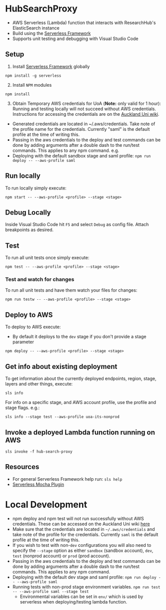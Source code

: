 # HubSearchProxy
* AWS Serverless (Lambda) function that interacts with ResearchHub's ElasticSearch instance 
* Build using the [Serverless Framework](https://serverless.com/)
* Supports unit testing and debugging with Visual Studio Code

## Setup
1. Install [Serverless Framework](https://www.serverless.com/) globally
```
npm install -g serverless
```
2. Install `NPM` modules
```
npm install
```
3. Obtain Temporary AWS credentials for UoA (**Note:** only valid for 1 hour):
Running and testing locally will not succeed without AWS credentials. Instructions for accessing the credentials are on the [Auckland Uni wiki](https://wiki.auckland.ac.nz/pages/viewpage.action?spaceKey=UC&title=AWS+Temporary+Credentials+for+CLI).

* Generated credentials are located in ~/.aws/credentials. Take note of the profile name for the credentials. Currently "saml" is the default profile at the time of writing this.
* Passing in the aws credentials to the deploy and test commands can be done by adding arguments after a double dash to the run/test commands. This applies to any npm command.
e.g.
* Deploying with the default sandbox stage and saml profile:
`npm run deploy -- --aws-profile saml`

## Run locally
To run locally simply execute:
```
npm start -- --aws-profile <profile> --stage <stage>
```

## Debug Locally
Inside Visual Studio Code hit `F5` and select `Debug` as config file. Attach breakpoints as desired.

## Test
To run all unit tests once simply execute:

```
npm test -- --aws-profile <profile> --stage <stage>
```

### Test and watch for changes
To run all unit tests and have them watch your files for changes:

```
npm run testw -- --aws-profile <profile> --stage <stage>
```

## Deploy to AWS
To deploy to AWS execute:
* By default it deploys to the `dev` stage if you don't provide a stage parameter
```
npm deploy -- --aws-profile <profile> --stage <stage>
```

## Get info about existing deployment
To get information about the currently deployed endpoints, region, stage, layers and other things, execute:

```
sls info
```

For info on a specific stage, and AWS account profile, use the profile and stage flags. e.g.:

```
sls info --stage test --aws-profile uoa-its-nonprod
```

## Invoke a deployed Lambda function running on AWS

```
sls invoke -f hub-search-proxy
```

## Resources
* For general Serverless Framework help run: `sls help`
* [Serverless Mocha Plugin](https://www.npmjs.com/package/serverless-mocha-plugin)

# Local Development
* npm deploy and npm test will not run successfully without AWS credentials. These can be accessed on the Auckland Uni wiki [here](https://wiki.auckland.ac.nz/pages/viewpage.action?spaceKey=UC&title=AWS+Temporary+Credentials+for+CLI)
* Make sure that the credentials are located in `~/.aws/credentials` and take note of the profile for the credentials. Currently `saml` is the default profile at the time of writing this.
* If you wish to test with non-`dev` configurations you will also need to specify the ```--stage``` option as either `sandbox` (sandbox account), `dev`, `test` (nonprod account) or `prod` (prod account).
* Passing in the aws credentials to the deploy and test commands can be done by adding arguments after a double dash to the run/test commands. This applies to any npm command.
* Deploying with the default dev stage and saml profile:
```npm run deploy -- --aws-profile saml```
* Running tests with non-prod stage environment variables. ```npm run test -- --aws-profile saml --stage test```
  * Environmental variables can be set in ```env/``` which is used by serverless when deploying/testing lambda function.